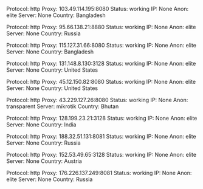 Protocol: http
Proxy: 103.49.114.195:8080
Status: working
IP: None
Anon: elite
Server: None
Country: Bangladesh

Protocol: http
Proxy: 95.66.138.21:8880
Status: working
IP: None
Anon: elite
Server: None
Country: Russia

Protocol: http
Proxy: 115.127.31.66:8080
Status: working
IP: None
Anon: elite
Server: None
Country: Bangladesh

Protocol: http
Proxy: 131.148.8.130:3128
Status: working
IP: None
Anon: elite
Server: None
Country: United States

Protocol: http
Proxy: 45.12.150.82:8080
Status: working
IP: None
Anon: elite
Server: None
Country: United States

Protocol: http
Proxy: 43.229.127.26:8080
Status: working
IP: None
Anon: transparent
Server: mikrotik
Country: Bhutan

Protocol: http
Proxy: 128.199.23.21:3128
Status: working
IP: None
Anon: elite
Server: None
Country: India

Protocol: http
Proxy: 188.32.51.131:8081
Status: working
IP: None
Anon: elite
Server: None
Country: Russia

Protocol: http
Proxy: 152.53.49.65:3128
Status: working
IP: None
Anon: elite
Server: None
Country: Austria

Protocol: http
Proxy: 176.226.137.249:8081
Status: working
IP: None
Anon: elite
Server: None
Country: Russia

